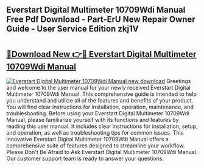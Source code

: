 ## Everstart Digital Multimeter 10709Wdi Manual Free Pdf Download - Part-ErU New Repair Owner Guide - User Service Edition zkj1V

# <h2><a href="http://bc19863.oget.top/?id=Everstart+Digital+Multimeter+10709Wdi+Manual">🔗Download New 👉🔴 Everstart Digital Multimeter 10709Wdi Manual</a></h2>

[![Everstart Digital Multimeter 10709Wdi Manual new download](https://i.imgur.com/5g1atiW.png)](http://bc19863.oget.top/?id=Everstart+Digital+Multimeter+10709Wdi+Manual)
Greetings and welcome to the user manual for your newly received Everstart Digital Multimeter 10709Wdi Manual. This comprehensive guide is intended to help you understand and utilize all of the features and benefits of your product. You will find clear instructions for installation, operation, maintenance, and troubleshooting. Before using your Everstart Digital Multimeter 10709Wdi Manual, please familiarize yourself with its functions and features by reading this user manual. It includes clear instructions for installation, setup, and operation, as well as troubleshooting tips for common issues. This innovative Everstart Digital Multimeter 10709Wdi Manual offers a comprehensive suite of features designed to streamline your workflow. Please Don't Be Afraid to Ask Everstart Digital Multimeter 10709Wdi Manual. Our customer support team is ready to answer your questions.
